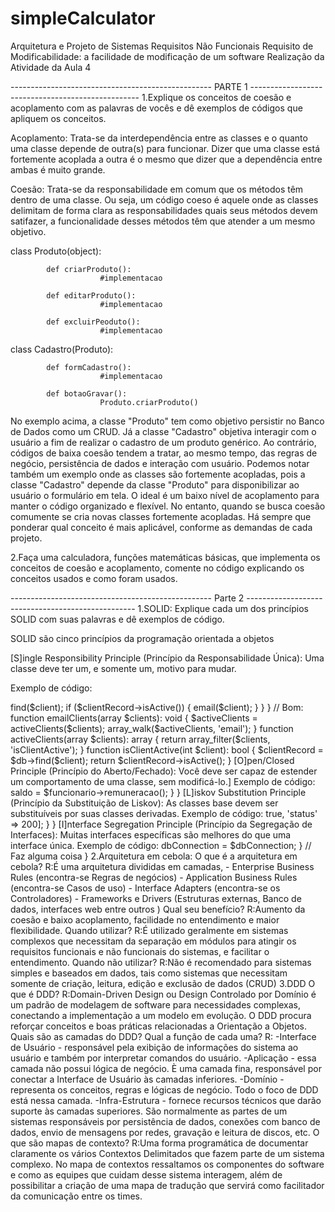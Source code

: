 # simpleCalculator

Arquitetura e Projeto de Sistemas
Requisitos Não Funcionais
Requisito de Modificabilidade: a facilidade de modificação de um software
Realização da Atividade da Aula 4

-------------------------------------------------- PARTE 1 --------------------------------------------------
1.Explique os conceitos de coesão e acoplamento com as palavras de vocês e dê exemplos de códigos que apliquem os conceitos.
 
Acoplamento: Trata-se da interdependência entre as classes e o quanto uma classe depende de outra(s) para funcionar. Dizer que uma classe está fortemente acoplada a outra é o mesmo que dizer que a dependência entre ambas é muito grande.
 
Coesão: Trata-se da responsabilidade em comum que os métodos têm dentro de uma classe. Ou seja, um código coeso é aquele onde as classes delimitam de forma clara as responsabilidades quais seus métodos devem satifazer, a funcionalidade desses métodos têm que atender a um mesmo objetivo.
 
class Produto(object):
 
            def criarProduto():
                        #implementacao
 
            def editarProduto():
                        #implementacao
 
            def excluirPeoduto():
                        #implementacao
 
 
class Cadastro(Produto):
           
            def formCadastro():
                        #implementacao
 
            def botaoGravar():
                        Produto.criarProduto()
 
No exemplo acima, a classe "Produto" tem como objetivo persistir no Banco de Dados como um CRUD. Já a classe "Cadastro" objetiva interagir com o usuário a fim  de realizar o cadastro de um produto genérico. Ao contrário, códigos de baixa coesão tendem a tratar, ao mesmo tempo, das regras de negócio, persistência de dados e interação com usuário.
Podemos notar também um exemplo onde as classes são fortemente acopladas, pois a classe "Cadastro" depende da classe "Produto" para disponibilizar ao usuário o formulário em tela.
O ideal é um baixo nível de acoplamento para manter o código organizado e flexível. No entanto, quando se busca coesão comumente se cria novas classes fortemente acopladas.
Há sempre que ponderar qual conceito é mais aplicável, conforme as demandas de cada projeto.

2.Faça uma calculadora, funções matemáticas básicas, que implementa os conceitos de coesão e acoplamento, comente no código explicando os conceitos usados e como foram usados.

-------------------------------------------------- Parte 2 --------------------------------------------------
1.SOLID: Explique cada um dos princípios SOLID com suas palavras e dê exemplos de código.

SOLID são cinco princípios da programação orientada a objetos

[S]ingle Responsibility Principle (Princípio da Responsabilidade Única): Uma classe deve ter um, e somente um, motivo para mudar.

Exemplo de código:

<?php

//Ruim:

function emailClients(array $clients): void

{

foreach ($clients as $client) {

$clientRecord = $db->find($client);

if ($clientRecord->isActive()) {

email($client);

}

}

}

// Bom:

function emailClients(array $clients): void

{

$activeClients = activeClients($clients);

array_walk($activeClients, 'email');

}

function activeClients(array $clients): array

{

return array_filter($clients, 'isClientActive');

}

function isClientActive(int $client): bool

{

$clientRecord = $db->find($client);

return $clientRecord->isActive();

}

[O]pen/Closed Principle (Princípio do Aberto/Fechado): Você deve ser capaz de estender um comportamento de uma classe, sem modificá-lo.]

Exemplo de código:

<?php

interface Remuneravel

{

public function remuneracao();

}

class ContratoClt implements Remuneravel

{

public function remuneracao()

{

//...

}

}

class Estagio implements Remuneravel

{

public function remuneracao()

{

//...

}

}

class FolhaDePagamento

{

protected $saldo;

public function calcular(Remuneravel $funcionario)

{

$this->saldo = $funcionario->remuneracao();

}

}

[L]iskov Substitution Principle (Princípio da Substituição de Liskov): As classes base devem ser substituíveis por suas classes derivadas.

Exemplo de código:

<?php

# - Sobrescrevendo um método que não faz nada...

class Voluntario extends ContratoDeTrabalho

{

public function remuneracao()

{

// não faz nada

}

}

# - Lançando uma exceção inesperada...

class MusicPlay

{

public function play($file)

{

// toca a música

}

}

class Mp3MusicPlay extends MusicPlay

{

public function play($file)

{

if (pathinfo($file, PATHINFO_EXTENSION) !== 'mp3') {

throw new Exception;

}

// toca a música

}

}

# - Retornando valores de tipos diferentes...

class Auth

{

public function checkCredentials($login, $password)

{

// faz alguma coisa

return true;

}

}

class AuthApi extends Auth

{

public function checkCredentials($login, $password)

{

// faz alguma coisa

return ['auth' => true, 'status' => 200];

}

}

[I]nterface Segregation Principle (Princípio da Segregação de Interfaces): Muitas interfaces específicas são melhores do que uma interface única.

Exemplo de código:

<?php

interface Aves

{

public function setLocalizacao($longitude, $latitude);

public function renderizar();

}

interface AvesQueVoam extends Aves

{

public function setAltitude($altitude);

}

class Papagaio implements AvesQueVoam

{

public function setLocalizacao($longitude, $latitude)

{

//Faz alguma coisa

}

public function setAltitude($altitude)

{

//Faz alguma coisa

}

public function renderizar()

{

//Faz alguma coisa

}

}

class Pinguim implements Aves

{

public function setLocalizacao($longitude, $latitude)

{

//Faz alguma coisa

}

public function renderizar()

{

//Faz alguma coisa

}

}

[D]ependency Inversion Principle (Princípio da Inversão de Dependências): Dependa de uma abstração e não de uma implementação.

Exemplo de código:

<?php

interface DBConnectionInterface

{

public function connect();

}

class MySQLConnection implements DBConnectionInterface

{

public function connect()

{

// ...

}

}

class OracleConnection implements DBConnectionInterface

{

public function connect()

{

// ...

}

}

class PasswordReminder

{

private $dbConnection;

public function __construct(DBConnectionInterface $dbConnection) {

$this->dbConnection = $dbConnection;

}

// Faz alguma coisa

}

2.Arquitetura em cebola:

O que é a arquitetura em cebola?
R:É uma arquitetura divididas em camadas,
- Enterprise Business Rules (encontra-se Regras de negócios)
- Application Business Rules (encontra-se Casos de uso)
- Interface Adapters (encontra-se os Controladores)
- Frameworks e Drivers (Estruturas externas, Banco de dados, interfaces web entre outros )
Qual seu benefício?
R:Aumento da coesão e baixo acoplamento, facilidade no entendimento e maior flexibilidade.

Quando utilizar?
R:É utilizado geralmente em sistemas complexos que necessitam da separação em módulos para atingir os requisitos funcionais e não funcionais do sistemas, e facilitar o entendimento.

Quando não utilizar?
R:Não é recomendado para sistemas simples e baseados em dados, tais como sistemas que necessitam somente de criação, leitura, edição e exclusão de dados (CRUD)

3.DDD

O que é DDD?
R:Domain-Driven Design ou Design Controlado por Domínio é um padrão de modelagem de software para necessidades complexas, conectando a implementação a um modelo em evolução. O DDD procura reforçar conceitos e boas práticas relacionadas a Orientação a Objetos.

Quais são as camadas do DDD? Qual a função de cada uma?
R:
-Interface de Usuário - responsável pela exibição de informações do sistema ao usuário e também por interpretar comandos do usuário.
-Aplicação - essa camada não possui lógica de negócio. È uma camada fina, responsável por conectar a Interface de Usuário às camadas inferiores.
-Domínio - representa os conceitos, regras e lógicas de negócio. Todo o foco de DDD está nessa camada.
-Infra-Estrutura - fornece recursos técnicos que darão suporte às camadas superiores. São normalmente as partes de um sistemas responsáveis por persistência de dados, conexões com banco de dados, envio de mensagens por redes, gravação e leitura de discos, etc.

O que são mapas de contexto?
R:Uma forma programática de documentar claramente os vários Contextos Delimitados que fazem parte de um sistema complexo. No mapa de contextos ressaltamos os componentes do software e como as equipes que cuidam desse sistema interagem, além de possibilitar a criação de uma mapa de tradução que servirá como facilitador da comunicação entre os times.
